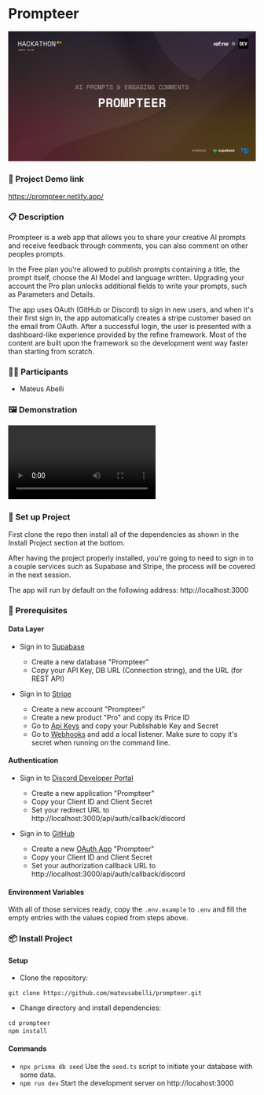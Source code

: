 # Prompteer

![](.github/cover.jpg)

### 🔗 Project Demo link

https://prompteer.netlify.app/

### 📋 Description

Prompteer is a web app that allows you to share your creative AI prompts and receive feedback through comments, you can also comment on other peoples prompts.

In the Free plan you're allowed to publish prompts containing a title, the prompt itself, choose the AI Model and language written. Upgrading your account the Pro plan unlocks additional fields to write your prompts, such as Parameters and Details.

The app uses OAuth (GitHub or Discord) to sign in new users, and when it's their first sign in, the app automatically creates a stripe customer based on the email from OAuth. After a successful login, the user is presented with a dashboard-like experience provided by the refine framework. Most of the content are built upon the framework so the development went way faster than starting from scratch.

### 👨‍💻 Participants

- Mateus Abelli

### 🖼 Demonstration

<video src=".github/demo.mp4"></video>

### 🧪 Set up Project

First clone the repo then install all of the dependencies as shown in the Install Project section at the bottom.

After having the project properly installed, you're going to need to sign in to a couple services such as Supabase and Stripe, the process will be covered in the next session.

The app will run by default on the following address: http://localhost:3000

### 🧱 Prerequisites

#### Data Layer

- Sign in to [Supabase](https://app.supabase.com/sign-in)

  - Create a new database "Prompteer"
  - Copy your API Key, DB URL (Connection string), and the URL (for REST API)

- Sign in to [Stripe](https://stripe.com)
  - Create a new account "Prompteer"
  - Create a new product "Pro" and copy its Price ID
  - Go to [Api Keys](https://dashboard.stripe.com/test/apikeys) and copy your Publishable Key and Secret
  - Go to [Webhooks](https://dashboard.stripe.com/test/webhooks) and add a local listener. Make sure to copy it's secret when running on the command line.

#### Authentication

- Sign in to [Discord Developer Portal](https://discord.com/developers/applications)

  - Create a new application "Prompteer"
  - Copy your Client ID and Client Secret
  - Set your redirect URL to http://localhost:3000/api/auth/callback/discord

- Sign in to [GitHub](https://github.com/)
  - Create a new [OAuth App](https://github.com/settings/developers) "Prompteer"
  - Copy your Client ID and Client Secret
  - Set your authorization callback URL to http://localhost:3000/api/auth/callback/discord

#### Environment Variables

With all of those services ready, copy the `.env.example` to `.env` and fill the empty entries with the values copied from steps above.

### 📦 Install Project

#### Setup

- Clone the repository:

```
git clone https://github.com/mateusabelli/prompteer.git
```

- Change directory and install dependencies:

```
cd prompteer
npm install
```

#### Commands

- `npx prisma db seed` Use the `seed.ts` script to initiate your database with some data.
- `npm run dev` Start the development server on http://locahost:3000
